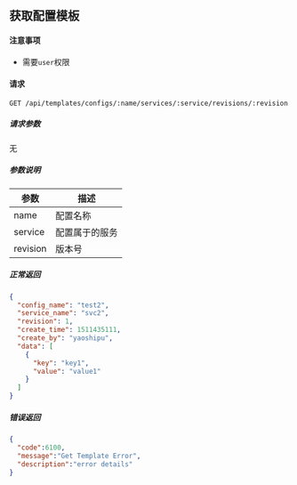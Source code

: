 ## 获取配置模板

#### 注意事项

- 需要`user`权限

#### 请求

```
GET /api/templates/configs/:name/services/:service/revisions/:revision
```

##### 请求参数

无

##### 参数说明

| 参数 | 描述 |
|-----|-----|
| name | 配置名称 |
| service | 配置属于的服务 |
| revision | 版本号 |

##### 正常返回

```json
{
  "config_name": "test2",
  "service_name": "svc2",
  "revision": 1,
  "create_time": 1511435111,
  "create_by": "yaoshipu",
  "data": [
    {
      "key": "key1",
      "value": "value1"
    }
  ]
}
```

##### 错误返回

```json
{
  "code":6100,
  "message":"Get Template Error",
  "description":"error details"
}
```
